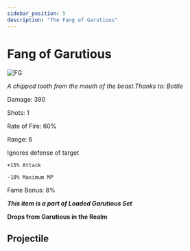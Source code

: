 ```yaml
---
sidebar_position: 5
description: "The Fang of Garutious"
---
```


# Fang of Garutious

![FG](https://vwiki.valorserver.com/api/item/picture/fang%20of%20garutious)

<i>A chipped tooth from the mouth of the beast.Thanks to: Bottle</i>

Damage: 390

Shots: 1

Rate of Fire: 60%

Range: 6

Ignores defense of target

    +15% Attack
    
    -10% Maximum MP
    
Fame Bonus: 8%

***This item is a part of Loaded Garutious Set***

**Drops from Garutious in the Realm**

## Projectile
